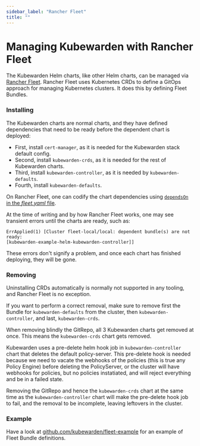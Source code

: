```yaml
---
sidebar_label: "Rancher Fleet"
title: ""
---
```


# Managing Kubewarden with Rancher Fleet

The Kubewarden Helm charts, like other Helm charts, can be managed via [Rancher
Fleet](https://fleet.rancher.io/). Rancher Fleet uses Kubernetes CRDs to define
a GitOps approach for managing Kubernetes clusters. It does this by defining
Fleet Bundles.

### Installing

The Kubewarden charts are normal charts, and they have defined dependencies that
need to be ready before the dependent chart is deployed:
- First, install `cert-manager`, as it is needed for the Kubewarden stack default config.
- Second, install `kubewarden-crds`, as it is needed for the rest of Kubewarden charts.
- Third, install `kubewarden-controller`, as it is needed by `kubewarden-defaults`.
- Fourth, install `kubewarden-defaults`.

On Rancher Fleet, one can codify the chart dependencies using
[`dependsOn` in the _fleet.yaml_ file](https://fleet.rancher.io/gitrepo-structure#fleetyaml).

At the time of writing and by how Rancher Fleet works, one may see transient
errors until the charts are ready, such as:
```
ErrApplied(1) [Cluster fleet-local/local: dependent bundle(s) are not ready:
[kubewarden-example-helm-kubewarden-controller]]
```
These errors don't signify a problem, and once each chart has
finished deploying, they will be gone.

### Removing

Uninstalling CRDs automatically is normally not supported in any tooling, and
Rancher Fleet is no exception.

If you want to perform a correct removal, make sure to remove first the Bundle
for `kubewarden-defaults` from the cluster, then `kubewarden-controller`, and
last, `kubewarden-crds`.

When removing blindly the GitRepo, all 3 Kubewarden charts get removed at once.
This means the `kubewarden-crds` chart gets removed.

Kubewarden uses a pre-delete helm hook job in `kubewarden-controller` chart that
deletes the default policy-server. This pre-delete hook is needed because we
need to vacate the webhooks of the policies (this is true any Policy Engine)
before deleting the PolicyServer, or the cluster will have webhooks for
policies, but no policies instatiated, and will reject everything and be in a
failed state.

Removing the GitRepo and hence the `kubewarden-crds` chart at the same time as
the `kubewarden-controller` chart will make the pre-delete hook job to fail, and
the removal to be incomplete, leaving leftovers in the cluster.

### Example

Have a look at [github.com/kubewarden/fleet-example](https://github.com/kubewarden/fleet-example)
for an example of Fleet Bundle definitions.

